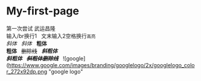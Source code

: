 # My-first-page
第一次尝试 武运昌隆
</br>  输入/br换行1  
文末输入2空格换行`高亮`  
*斜体*  
_斜体_  
**粗体**  
__粗体__  
~~删除线~~  
***斜粗体***  
___斜粗体___  
***~~斜粗体删除线~~***  
![google](https://www.google.com/images/branding/googlelogo/2x/googlelogo_color_272x92dp.png "google logo"  


